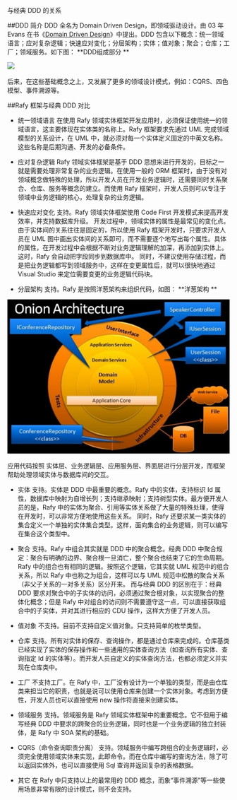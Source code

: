 与经典 DDD 的关系  

##DDD 简介
DDD 全名为 Domain Driven Design，即领域驱动设计。由 03 年 Evans 在书《[Domain Driven Design](http://book.douban.com/subject/1418618/)》中提出。DDD 包含以下概念：统一领域语言；应对复杂逻辑；快速应对变化；分层架构；实体；值对象；聚合；仓库；工厂；领域服务。如下图：
**DDD组成部分 **

![](../../../images/DDD组成部分.png)

后来，在这些基础概念之上，又发展了更多的领域设计模式，例如：CQRS、四色模型、事件溯源等。

##Rafy 框架与经典 DDD 对比
 - 统一领域语言
  在使用 Rafy 领域实体框架开发应用时，必须保证使用统一的领域语言，这主要体现在实体类的名称上。Rafy 框架要求先通过 UML 完成领域模型的关系设计，在 UML 中，就必须对每一个实体定义固定的中英文名称。这些名称是后期沟通、开发的必备条件。

 - 应对复杂逻辑
  Rafy 领域实体框架是基于 DDD 思想来进行开发的，目标之一就是需要处理非常复杂的业务逻辑。在使用一般的 ORM 框架时，由于没有对领域概念做特殊的处理，所以开发人员在开发业务逻辑时，还需要同时关系聚合、仓库、服务等概念的建立。而使用 Rafy 框架时，开发人员则可以专注于领域中业务逻辑的核心，处理复杂的业务逻辑。

 - 快速应对变化
  支持。Rafy 领域实体框架使用 Code First 开发模式来提高开发效率，并支持数据库升级。
  开发过程中，领域实体的属性是最常见的变化点。由于实体间的关系往往是固定的，所以使用 Rafy 框架开发时，只要求开发人员在 UML 图中画出实体间的关系即可，而不需要逐个地写出每个属性。具体的属性，在开发过程中会根据不断对业务逻辑理解的加深，再添加到实体上。这时，Rafy 会自动把字段同步到数据库中。
  同时，不建议使用存储过程，而是把业务逻辑都写到领域服务中，这样在变更属性后，就可以很快地通过 Visual Studio 来定位需要变更的业务逻辑代码块。

 - 分层架构
  支持。Rafy 是按照洋葱架构来组织代码，如图：
  **洋葱架构 **

  ![](../../../images/OnionArchitecture.png)

  应用代码按照 实体层、业务逻辑层、应用服务层、界面层进行分层开发，而框架帮助处理领域实体与数据库间的交互。

 - 实体
  支持。实体是 DDD 中最重要的概念。Rafy 中的实体，支持标识 Id 属性，数据库中映射为自增长列；支持继承映射；支持树型实体。最方便开发人员的是，Rafy 中的实体为聚合、引用等实体关系做了大量的特殊处理，使得在开发时，可以非常方便地使用这些关系。
  同时，Rafy 还要求某一类实体的集合定义一个单独的实体集合类型。这样，面向集合的业务逻辑，则可以编写在集合这个类型中。

 - 聚合
  支持。Rafy 中组合其实就是 DDD 中的聚合概念。经典 DDD 中聚合规定：聚合有明确的边界、聚合根一旦消亡，整个聚合也结束了它的生命周期。Rafy 中的组合也有相同的逻辑。按照这个逻辑，它其实就 UML 规范中的组合关系，所以 Rafy 中也称之为组合，这样可以与 UML 规范中松散的聚合关系（非父子关系的一对多关系）区分开来。
  而与经典 DDD 的区别在于：经典 DDD 要求对聚合中的子实体的访问，必须通过聚合根对象，以实现聚合的整体化概念；但是 Rafy 中对组合的访问则不需要遵守这一点，可以直接获取组合中的子实体，并对其进行相应的 CDU 操作，这样大方便了开发人员。

 - 值对象
  不支持。目前不支持自定义值对象。只支持简单的枚举类型。

 - 仓库
  支持。所有对实体的保存、查询操作，都是通过仓库来完成的。仓库基类已经实现了实体的保存操作和一些通用的实体查询方法（如查询所有实体、查询指定 Id 的实体等）。而开发人员自定义的实体查询方法，也都必须定义并实现在仓库类中。

 - 工厂
  不支持工厂。在 Rafy 中，工厂没有设计为一个单独的类型，而是由仓库类来担当它的职责，也就是说可以使用仓库来创建一个实体对象。考虑到方便性，开发人员也可以直接使用 new 操作符直接来创建实体。

 - 领域服务
  支持。领域服务是 Rafy 领域实体框架中的重要概念。它不但用于编写经典 DDD 中要求的跨聚合的业务逻辑，同时也是一个业务逻辑的独立封装体，是 Rafy 中 SOA 架构的基础。

 - CQRS（命令查询职责分离）
  支持。领域服务中编写跨组合的业务逻辑时，必须完全使用领域实体来实现，此即命令。而在仓库中编写的查询方法，除了可以返回实体外，也可以直接使用 Sql 查询并返回复杂的表格数据。

 - 其它
  在 Rafy 中只支持以上的最常用的 DDD 概念，而象“事件溯源”等一些使用场景非常有限的设计模式，则不会支持。
